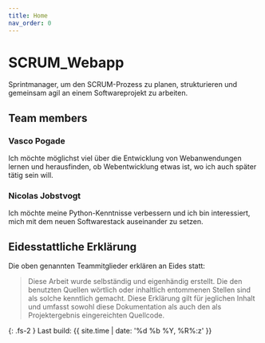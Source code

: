 ```yaml
---
title: Home
nav_order: 0
---
```


# SCRUM_Webapp

Sprintmanager, um den SCRUM-Prozess zu planen, strukturieren und gemeinsam agil an einem Softwareprojekt zu arbeiten.

## Team members

### Vasco Pogade

Ich möchte möglichst viel über die Entwicklung von Webanwendungen lernen und herausfinden, ob Webentwicklung etwas ist, wo ich auch später tätig sein will.

### Nicolas Jobstvogt

Ich möchte meine Python-Kenntnisse verbessern und ich bin interessiert, mich mit dem neuen Softwarestack auseinander zu setzen.

## Eidesstattliche Erklärung

Die oben genannten Teammitglieder erklären an Eides statt:

> Diese Arbeit wurde selbständig und eigenhändig erstellt. Die den benutzten Quellen wörtlich oder inhaltlich entommenen Stellen sind als solche kenntlich gemacht. Diese Erklärung gilt für jeglichen Inhalt und umfasst sowohl diese Dokumentation als auch den als Projektergebnis eingereichten Quellcode.

{: .fs-2 }
Last build: {{ site.time | date: '%d %b %Y, %R%:z' }}